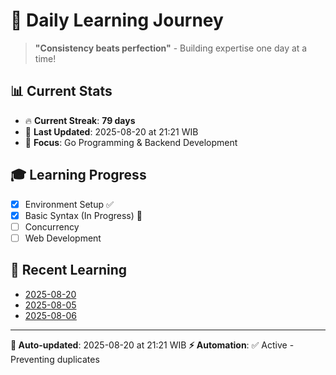# 🚀 Daily Learning Journey

> **"Consistency beats perfection"** - Building expertise one day at a time!

## 📊 Current Stats
- 🔥 **Current Streak**: **79 days**
- 📅 **Last Updated**: 2025-08-20 at 21:21 WIB
- 🎯 **Focus**: Go Programming & Backend Development

## 🎓 Learning Progress
- [x] Environment Setup ✅
- [x] Basic Syntax (In Progress) 🔄
- [ ] Concurrency
- [ ] Web Development

## 📖 Recent Learning
- [2025-08-20](learning-log/.md)
- [2025-08-05](learning-log/.md)
- [2025-08-06](learning-log/.md)

---
**🤖 Auto-updated**: 2025-08-20 at 21:21 WIB
**⚡ Automation**: ✅ Active - Preventing duplicates
